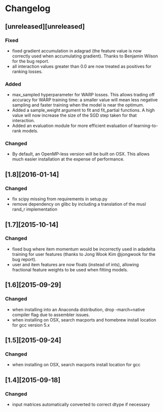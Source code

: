 # Changelog

## [unreleased][unreleased]
### Fixed
- fixed gradient accumulation in adagrad (the feature value is now correctly used when accumulating gradient).
  Thanks to Benjamin Wilson for the bug report.
- all interaction values greater than 0.0 are now treated as positives for ranking losses.
### Added
- max_sampled hyperparameter for WARP losses. This allows trading off accuracy for WARP training time: a smaller value
  will mean less negative sampling and faster training when the model is near the optimum.
- Added a sample_weight argument to fit and fit_partial functions. A high value will now increase the size of the SGD step taken for that interaction.
- Added an evaluation module for more efficient evaluation of learning-to-rank models.
### Changed
- By default, an OpenMP-less version will be built on OSX. This allows much easier installation at the expense of
performance.

## [1.8][2016-01-14]
### Changed
- fix scipy missing from requirements in setup.py
- remove dependency on glibc by including a translation of the musl rand_r implementation

## [1.7][2015-10-14]
### Changed
- fixed bug where item momentum would be incorrectly used in adadelta training for user features (thanks to Jong Wook Kim @jongwook for the bug report).
- user and item features are now floats (instead of ints), allowing fractional feature weights to be used when fitting models.

## [1.6][2015-09-29]
### Changed
- when installing into an Anaconda distribution, drop -march=native compiler flag
  due to assembler issues.
- when installing on OSX, search macports and homebrew install location for gcc
  version 5.x

## [1.5][2015-09-24]
### Changed
- when installing on OSX, search macports install location for gcc

## [1.4][2015-09-18]
### Changed
- input matrices automatically converted to correct dtype if necessary
